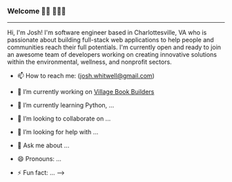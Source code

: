 ### Welcome 👋🏼 🧑🏼‍💻
_______________________________________________________________________________________________________________________

Hi, I'm Josh! I'm software engineer based in Charlottesville, VA who is passionate about building full-stack web applications to help people and communities reach their full potentials. I'm currently open and ready to join an awesome team of developers working on creating innovative solutions within the environmental, wellness, and nonprofit sectors.

- 📫 How to reach me: (josh.whitwell@gmail.com)
- 🔭 I’m currently working on [Village Book Builders](https://github.com/Lambda-School-Labs/village-book-builders-fe-b)
- 🌱 I’m currently learning Python, ...
- 👯 I’m looking to collaborate on ...
- 🤔 I’m looking for help with ...
- 💬 Ask me about ...

- 😄 Pronouns: ...
- ⚡ Fun fact: ...
-->
